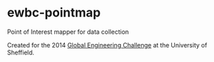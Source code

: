 ewbc-pointmap
=============

Point of Interest mapper for data collection

Created for the 2014 [Global Engineering Challenge](http://www.sheffield.ac.uk/dcs/undergrad/gec) at the University of Sheffield.
